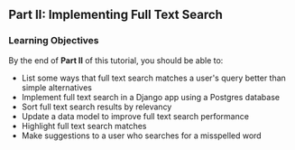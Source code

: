 ## Part II: Implementing Full Text Search

### Learning Objectives

By the end of **Part II** of this tutorial, you should be able to:

- List some ways that full text search matches a user's query better than simple alternatives
- Implement full text search in a Django app using a Postgres database
- Sort full text search results by relevancy
- Update a data model to improve full text search performance
- Highlight full text search matches
- Make suggestions to a user who searches for a misspelled word

